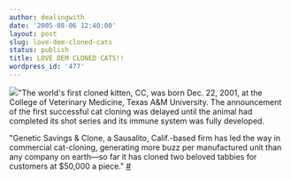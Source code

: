```yaml
---
author: dealingwith
date: '2005-08-06 12:40:00'
layout: post
slug: love-dem-cloned-cats
status: publish
title: LOVE DEM CLONED CATS!!
wordpress_id: '477'
---
```


![][1]"The world's first cloned kitten, CC, was born Dec. 22, 2001, at the
College of Veterinary Medicine, Texas A&M University. The announcement of the
first successful cat cloning was delayed until the animal had completed its
shot series and its immune system was fully developed.

"Genetic Savings & Clone, a Sausalito, Calif.-based firm has led the way in
commercial cat-cloning, generating more buzz per manufactured unit than any
company on earth—so far it has cloned two beloved tabbies for customers at
$50,000 a piece." [#][2]

   [1]: http://i.timeinc.net/fortune/images/fortune/magazine/2005/20050808/clo_cc_267x325.jpg

   [2]: http://www.fortune.com/fortune/slideshow/0,23288,1089559-2,00.html

